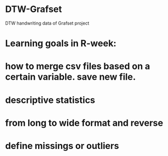 # DTW-Grafset
DTW handwriting data of Grafset project

# Learning goals in R-week:
# how to merge csv files based on a certain variable. save new file.
# descriptive statistics
# from long to wide format and reverse
# define missings or outliers
